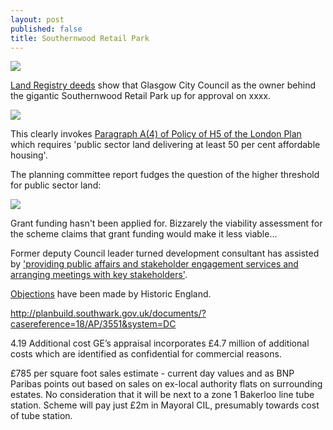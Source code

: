 ```yaml
---
layout: post
published: false
title: Southernwood Retail Park
---
```

![](http://35percent.org/img/southernwoodretailpark.jpg)

[Land Registry deeds](35percent.org/lrdeeds/SouthernwoodRetailPark.pdf) show that Glasgow City Council as the owner behind the gigantic Southernwood Retail Park up for approval on xxxx.

![](http://35percent.org/img/SouthernwoodRetailParkdeeds.png)

This clearly invokes [Paragraph A(4) of Policy of H5 of the London Plan](https://www.london.gov.uk/what-we-do/planning/london-plan/new-london-plan/draft-new-london-plan/chapter-4-housing/policy-h5-delivering-affordable-housing) which requires 'public sector land delivering at least 50 per cent affordable housing'.

The planning committee report fudges the question of the higher threshold for public sector land:

![](http://35percent.org/img/southernwoodor.png)

Grant funding hasn't been applied for. Bizzarely the viability assessment for the scheme claims that grant funding would make it less viable... 

[](link)

Former deputy Council leader turned development consultant has assisted by ['providing public affairs and stakeholder engagement services and arranging meetings with key stakeholders'](http://carvil-ventures.co.uk/southernwood-retail-park-old-kent-road). 

[Objections](https://www.architectsjournal.co.uk/news/historic-england-raises-concern-over-pilbrow-and-partners-southwark-tower/10038794.article) have been made by Historic England.



http://planbuild.southwark.gov.uk/documents/?casereference=18/AP/3551&system=DC

4.19
Additional cost
GE’s appraisal incorporates £4.7 million of additional costs which are identified as confidential for
commercial reasons.

£785 per square foot sales estimate - current day values and as BNP Paribas points out based on sales on ex-local authority flats on surrounding estates. No consideration that it will be next to a zone 1 Bakerloo line tube station. Scheme will pay just £2m in Mayoral CIL, presumably towards cost of tube station.
